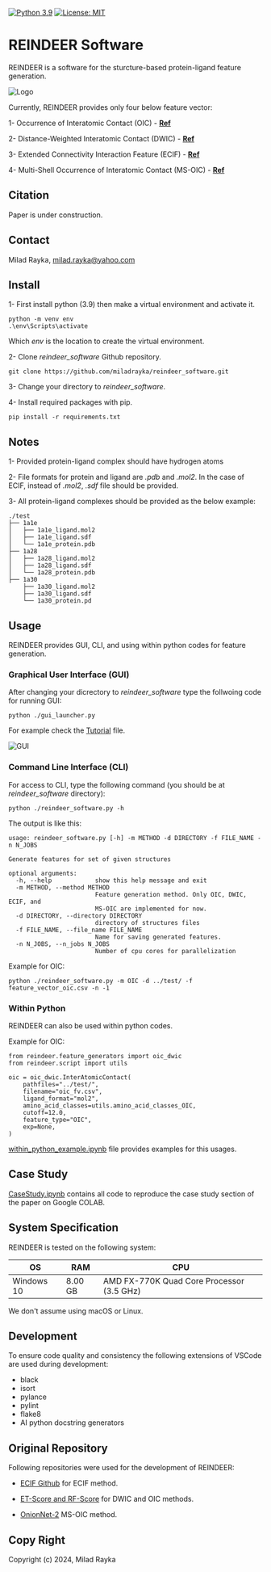 [![Python 3.9](https://img.shields.io/badge/python-3.9-blue.svg)](https://www.python.org/downloads/release/python-360/)
[![License: MIT](https://img.shields.io/badge/License-MIT-yellow.svg)](https://opensource.org/licenses/MIT)

# REINDEER Software
REINDEER is a software for the sturcture-based protein-ligand feature generation.

![Logo](https://github.com/miladrayka/reindeer_software/blob/main/reindeer/logo/Logo.png)

Currently, REINDEER provides only four below feature vector:

1- Occurrence of Interatomic Contact (OIC) - **[Ref](https://academic.oup.com/bioinformatics/article/26/9/1169/199938?login=false)**

2- Distance-Weighted Interatomic Contact (DWIC) - **[Ref](https://onlinelibrary.wiley.com/doi/abs/10.1002/minf.202060084)**

3- Extended Connectivity Interaction Feature (ECIF) - **[Ref](https://academic.oup.com/bioinformatics/article/37/10/1376/5998664?login=false)**

4- Multi-Shell Occurrence of Interatomic Contact (MS-OIC) - **[Ref](https://www.frontiersin.org/articles/10.3389/fchem.2021.753002/full)**

## Citation
Paper is under construction.

## Contact
Milad Rayka, milad.rayka@yahoo.com

## Install

1- First install python (3.9) then make a virtual environment and activate it.
```
python -m venv env
.\env\Scripts\activate
```
Which *env* is the location to create the virtual environment.

2- Clone *reindeer_software* Github repository.
```
git clone https://github.com/miladrayka/reindeer_software.git
```
3- Change your directory to *reindeer_software*.

4- Install required packages with pip.
```
pip install -r requirements.txt
```
## Notes

1- Provided protein-ligand complex should have hydrogen atoms

2- File formats for protein and ligand are *.pdb* and *.mol2*. 
In the case of ECIF, instead of *.mol2*, *.sdf* file should be provided.

3- All protein-ligand complexes should be provided as the below example:

    ./test
    ├── 1a1e
    │   ├── 1a1e_ligand.mol2
    │   ├── 1a1e_ligand.sdf
    │   └── 1a1e_protein.pdb
    ├── 1a28
    │   ├── 1a28_ligand.mol2
    │   ├── 1a28_ligand.sdf
    │   └── 1a28_protein.pdb
    ├── 1a30
        ├── 1a30_ligand.mol2
        ├── 1a30_ligand.sdf
        └── 1a30_protein.pd

## Usage
REINDEER provides GUI, CLI, and using within python codes for feature generation.

### Graphical User Interface (GUI)
After changing your dicrectory to *reindeer_software* type the follwoing code for running GUI:
```
python ./gui_launcher.py
```
For example check the [Tutorial](https://github.com/miladrayka/reindeer_software/blob/main/Tutorial.pdf) file.

![GUI](https://github.com/miladrayka/reindeer_software/blob/main/GUI_img.PNG)

### Command Line Interface (CLI)
For access to CLI, type the following command (you should be at *reindeer_software* directory):
```
python ./reindeer_software.py -h
```
The output is like this:

```
usage: reindeer_software.py [-h] -m METHOD -d DIRECTORY -f FILE_NAME -n N_JOBS

Generate features for set of given structures

optional arguments:
  -h, --help            show this help message and exit
  -m METHOD, --method METHOD
                        Feature generation method. Only OIC, DWIC, ECIF, and
                        MS-OIC are implemented for now.
  -d DIRECTORY, --directory DIRECTORY
                        directory of structures files
  -f FILE_NAME, --file_name FILE_NAME
                        Name for saving generated features.
  -n N_JOBS, --n_jobs N_JOBS
                        Number of cpu cores for parallelization
```

Example for OIC:

```
python ./reindeer_software.py -m OIC -d ../test/ -f feature_vector_oic.csv -n -1
```
### Within Python
REINDEER can also be used within python codes.

Example for OIC:

```
from reindeer.feature_generators import oic_dwic
from reindeer.script import utils

oic = oic_dwic.InterAtomicContact(
    pathfiles="../test/",
    filename="oic_fv.csv",
    ligand_format="mol2",
    amino_acid_classes=utils.amino_acid_classes_OIC,
    cutoff=12.0,
    feature_type="OIC",
    exp=None,
)
```

[within_python_example.ipynb](https://github.com/miladrayka/reindeer_software/blob/main/within_python_example.ipynb) file provides examples for this usages.

## Case Study
[CaseStudy.ipynb](https://github.com/miladrayka/reindeer_software/blob/main/CaseStudy.ipynb) contains all code to reproduce the case study section of the paper on Google COLAB.

## System Specification

REINDEER is tested on the following system:

| OS  |  RAM | CPU  |
| ------------ | ------------ | ------------ |
| Windows 10  | 8.00 GB  |  AMD FX-770K Quad Core Processor (3.5 GHz) | 

We don't assume using macOS or Linux. 

## Development

To ensure code quality and consistency the following extensions of VSCode are used during development:

- black
- isort
- pylance
- pylint
- flake8
- AI python docstring generators

## Original Repository

Following repositories were used for the development of REINDEER:

* [ECIF Github](https://github.com/DIFACQUIM/ECIF) for ECIF method.

* [ET-Score and RF-Score](https://github.com/miladrayka/ENS_Score) for DWIC and OIC methods.

* [OnionNet-2](https://github.com/zchwang/OnionNet-2) MS-OIC method.

## Copy Right
Copyright (c) 2024, Milad Rayka
